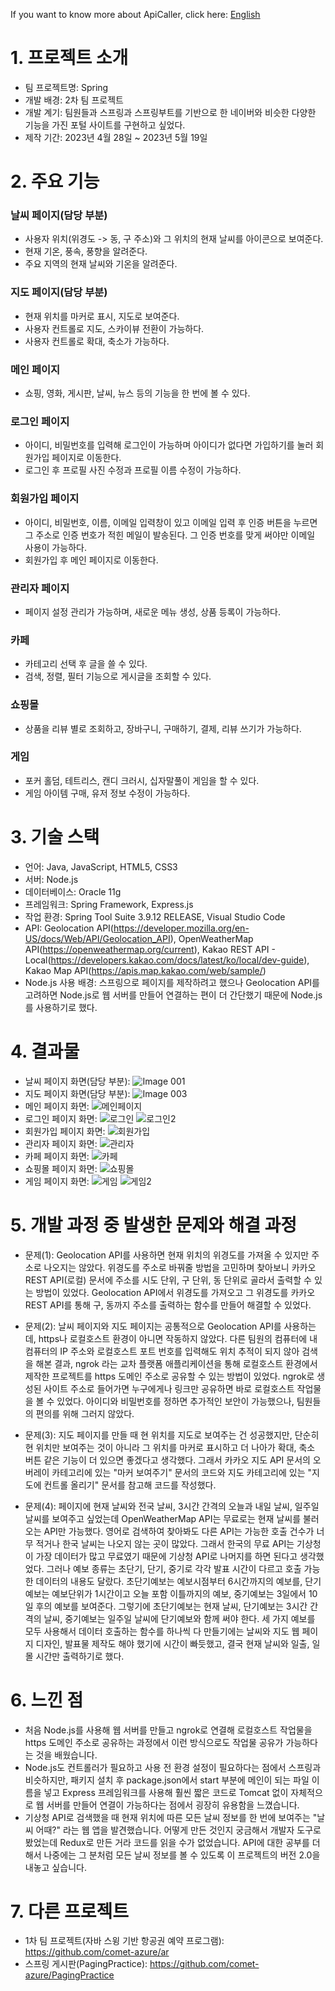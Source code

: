 If you want to know more about ApiCaller, click here: <a href="README-EN.md">English</a>

# 1. 프로젝트 소개
- 팀 프로젝트명: Spring
- 개발 배경: 2차 팀 프로젝트
- 개발 계기: 팀원들과 스프링과 스프링부트를 기반으로 한 네이버와 비슷한 다양한 기능을 가진 포털 사이트를 구현하고 싶었다.
- 제작 기간: 2023년 4월 28일 ~ 2023년 5월 19일

# 2. 주요 기능
### 날씨 페이지(담당 부분)
- 사용자 위치(위경도 -> 동, 구 주소)와 그 위치의 현재 날씨를 아이콘으로 보여준다.
- 현재 기온, 풍속, 풍향을 알려준다.
- 주요 지역의 현재 날씨와 기온을 알려준다.

### 지도 페이지(담당 부분)
- 현재 위치를 마커로 표시, 지도로 보여준다.
- 사용자 컨트롤로 지도, 스카이뷰 전환이 가능하다.
- 사용자 컨트롤로 확대, 축소가 가능하다.

### 메인 페이지
- 쇼핑, 영화, 게시판, 날씨, 뉴스 등의 기능을 한 번에 볼 수 있다.

### 로그인 페이지
- 아이디, 비밀번호를 입력해 로그인이 가능하며 아이디가 없다면 가입하기를 눌러 회원가입 페이지로 이동한다.
- 로그인 후 프로필 사진 수정과 프로필 이름 수정이 가능하다.

### 회원가입 페이지
- 아이디, 비밀번호, 이름, 이메일 입력창이 있고 이메일 입력 후 인증 버튼을 누르면 그 주소로 인증 번호가 적힌 메일이 발송된다. 그 인증 번호를 맞게 써야만 이메일 사용이 가능하다.
- 회원가입 후 메인 페이지로 이동한다.

### 관리자 페이지
- 페이지 설정 관리가 가능하며, 새로운 메뉴 생성, 상품 등록이 가능하다.

### 카페
- 카테고리 선택 후 글을 쓸 수 있다.
- 검색, 정렬, 필터 기능으로 게시글을 조회할 수 있다.

### 쇼핑몰
- 상품을 리뷰 별로 조회하고, 장바구니, 구매하기, 결제, 리뷰 쓰기가 가능하다.

### 게임
- 포커 홀덤, 테트리스, 캔디 크러시, 십자말풀이 게임을 할 수 있다.
- 게임 아이템 구매, 유저 정보 수정이 가능하다.

# 3. 기술 스택
- 언어: Java, JavaScript, HTML5, CSS3
- 서버: Node.js
- 데이터베이스: Oracle 11g
- 프레임워크: Spring Framework, Express.js
- 작업 환경: Spring Tool Suite 3.9.12 RELEASE, Visual Studio Code
- API: Geolocation API(https://developer.mozilla.org/en-US/docs/Web/API/Geolocation_API), OpenWeatherMap API(https://openweathermap.org/current), Kakao REST API - Local(https://developers.kakao.com/docs/latest/ko/local/dev-guide), Kakao Map API(https://apis.map.kakao.com/web/sample/)
- Node.js 사용 배경: 스프링으로 페이지를 제작하려고 했으나 Geolocation API를 고려하면 Node.js로 웹 서버를 만들어 연결하는 편이 더 간단했기 때문에 Node.js를 사용하기로 했다.

# 4. 결과물
- 날씨 페이지 화면(담당 부분):
  ![Image 001](https://github.com/comet-azure/ApiCaller/assets/50683606/a407a306-8e39-4aef-8516-74d72c88c9f8)
- 지도 페이지 화면(담당 부분):
  ![Image 003](https://github.com/comet-azure/ApiCaller/assets/50683606/a8646ca6-93a0-4f2b-919f-5900c30477db)
- 메인 페이지 화면:
  ![메인페이지](https://github.com/comet-azure/ApiCaller/assets/50683606/378262ab-bb48-47d7-8744-83b51faa28e2)
- 로그인 페이지 화면:
  ![로그인](https://github.com/comet-azure/ApiCaller/assets/50683606/1254ff79-3a3e-40e4-86ed-c17defc5611f)
  ![로그인2](https://github.com/comet-azure/ApiCaller/assets/50683606/8de8f5c0-56a8-431d-a27e-e7edc0376da1)
- 회원가입 페이지 화면:
  ![회원가입](https://github.com/comet-azure/ApiCaller/assets/50683606/5f4a026e-bdd3-46fe-affe-62e441654fcc)
- 관리자 페이지 화면:
  ![관리자](https://github.com/comet-azure/ApiCaller/assets/50683606/d5fe169a-7b61-4fd9-aae9-f23590da7044)
- 카페 페이지 화면:
  ![카페](https://github.com/comet-azure/ApiCaller/assets/50683606/ab6a1257-3262-4720-972a-4d34a9cd8002)
- 쇼핑몰 페이지 화면:
  ![쇼핑몰](https://github.com/comet-azure/ApiCaller/assets/50683606/ddbd7269-2a55-4307-a45a-59d8191fd212)
- 게임 페이지 화면:
  ![게임](https://github.com/comet-azure/ApiCaller/assets/50683606/3caacb47-6873-45b8-b8b3-17585447a05d)
  ![게임2](https://github.com/comet-azure/ApiCaller/assets/50683606/751f903d-f958-492a-a426-16095bec7675)


# 5. 개발 과정 중 발생한 문제와 해결 과정
- 문제(1): Geolocation API를 사용하면 현재 위치의 위경도를 가져올 수 있지만 주소로 나오지는 않았다.
  위경도를 주소로 바꿔줄 방법을 고민하며 찾아보니 카카오 REST API(로컬) 문서에 주소를 시도 단위, 구 단위, 동 단위로 골라서 출력할 수 있는 방법이 있었다.
  Geolocation API에서 위경도를 가져오고 그 위경도를 카카오 REST API를 통해 구, 동까지 주소를 출력하는 함수를 만들어 해결할 수 있었다.
  
- 문제(2): 날씨 페이지와 지도 페이지는 공통적으로 Geolocation API를 사용하는데, https나 로컬호스트 환경이 아니면 작동하지 않았다.
  다른 팀원의 컴퓨터에 내 컴퓨터의 IP 주소와 로컬호스트 포트 번호를 입력해도 위치 추적이 되지 않아 검색을 해본 결과, ngrok 라는 교차 플랫폼 애플리케이션을 통해 로컬호스트 환경에서 제작한 프로젝트를 https 도메인 주소로 공유할 수 있는 방법이 있었다.
  ngrok로 생성된 사이트 주소로 들어가면 누구에게나 링크만 공유하면 바로 로컬호스트 작업물을 볼 수 있었다. 아이디와 비밀번호를 정하면 추가적인 보안이 가능했으나, 팀원들의 편의를 위해 그러지 않았다.

- 문제(3): 지도 페이지를 만들 때 현 위치를 지도로 보여주는 건 성공했지만, 단순히 현 위치만 보여주는 것이 아니라 그 위치를 마커로 표시하고 더 나아가 확대, 축소 버튼 같은 기능이 더 있으면 좋겠다고 생각했다.
  그래서 카카오 지도 API 문서의 오버레이 카테고리에 있는 "마커 보여주기" 문서의 코드와 지도 카테고리에 있는 "지도에 컨트롤 올리기" 문서를 참고해 코드를 작성했다.

- 문제(4): 페이지에 현재 날씨와 전국 날씨, 3시간 간격의 오늘과 내일 날씨, 일주일 날씨를 보여주고 싶었는데 OpenWeatherMap API는 무료로는 현재 날씨를 불러오는 API만 가능했다.
  영어로 검색하여 찾아봐도 다른 API는 가능한 호출 건수가 너무 적거나 한국 날씨는 나오지 않는 곳이 많았다. 그래서 한국의 무료 API는 기상청이 가장 데이터가 많고 무료였기 때문에 기상청 API로 나머지를 하면 된다고 생각했었다.
  그러나 예보 종류는 초단기, 단기, 중기로 각각 발표 시간이 다르고 호출 가능한 데이터의 내용도 달랐다.
  초단기예보는 예보시점부터 6시간까지의 예보를, 단기예보는 예보단위가 1시간이고 오늘 포함 이틀까지의 예보, 중기예보는 3일에서 10일 후의 예보를 보여준다.
  그렇기에 초단기예보는 현재 날씨, 단기예보는 3시간 간격의 날씨, 중기예보는 일주일 날씨에 단기예보와 함께 써야 한다.
  세 가지 예보를 모두 사용해서 데이터 호출하는 함수를 하나씩 다 만들기에는 날씨와 지도 웹 페이지 디자인, 발표물 제작도 해야 했기에 시간이 빠듯했고, 결국 현재 날씨와 일출, 일몰 시간만 출력하기로 했다.

# 6. 느낀 점
- 처음 Node.js를 사용해 웹 서버를 만들고 ngrok로 연결해 로컬호스트 작업물을 https 도메인 주소로 공유하는 과정에서 이런 방식으로도 작업물 공유가 가능하다는 것을 배웠습니다.
- Node.js도 컨트롤러가 필요하고 사용 전 환경 설정이 필요하다는 점에서 스프링과 비슷하지만, 패키지 설치 후 package.json에서 start 부분에 메인이 되는 파일 이름을 넣고 Express 프레임워크를 사용해 훨씬 짧은 코드로 Tomcat 없이 자체적으로 웹 서버를 만들어 연결이 가능하다는 점에서 굉장히 유용함을 느꼈습니다.
- 기상청 API로 검색했을 때 현재 위치에 따른 모든 날씨 정보를 한 번에 보여주는 "날씨 어때?" 라는 웹 앱을 발견했습니다. 어떻게 만든 것인지 궁금해서 개발자 도구로 봤었는데 Redux로 만든 거라 코드를 읽을 수가 없었습니다. API에 대한 공부를 더 해서 나중에는 그 분처럼 모든 날씨 정보를 볼 수 있도록 이 프로젝트의 버전 2.0을 내놓고 싶습니다.

# 7. 다른 프로젝트
- 1차 팀 프로젝트(자바 스윙 기반 항공권 예약 프로그램): https://github.com/comet-azure/ar
- 스프링 게시판(PagingPractice): https://github.com/comet-azure/PagingPractice
